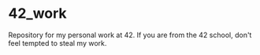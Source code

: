 # 42_work
Repository for my personal work at 42.
If you are from the 42 school, don't feel tempted to steal my work.
